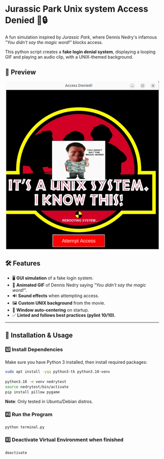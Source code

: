 # Jurassic Park Unix system Access Denied 🦖🔒

A fun simulation inspired by *Jurassic Park*, where Dennis Nedry's infamous *"You didn't say the magic word!"* blocks access.

This python script creates a **fake login denial system**, displaying a looping GIF and playing an audio clip, with a UNIX-themed background.

## 📸 Preview
![Jurassic Access Denied](preview.png)

## 🛠 Features
- 🖥️ **GUI simulation** of a fake login system.
- 🎥 **Animated GIF** of Dennis Nedry saying *"You didn't say the magic word!"*.
- 🔊 **Sound effects** when attempting access.
- 🖼️ **Custom UNIX background** from the movie.
- 🎯 **Window auto-centering** on startup.
- ✅ **Linted and follows best practices (pylint 10/10).**

---

## 🚀 Installation & Usage
### **1️⃣ Install Dependencies**
Make sure you have Python 3 installed, then install required packages:

```bash
sudo apt install -yqq python3-tk python3.10-venv

python3.10 -m venv nedrytest
source nedrytest/bin/activate
pip install pillow pygame
```
**Note**: Only tested in Ubuntu/Debian distros.


### **2️⃣ Run the Program**
`
python terminal.py
`

### **3️⃣ Deactivate Virtual Environment when finished**
`
deactivate
`
